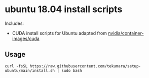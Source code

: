# ubuntu 18.04 install scripts

Includes:

- CUDA install scripts for Ubuntu adapted from [nvidia/container-images/cuda](https://gitlab.com/nvidia/container-images/cuda/-/tree/master/dist/10.1/ubuntu18.04-x86_64)

## Usage

```
curl -fsSL https://raw.githubusercontent.com/tekumara/setup-ubuntu/main/install.sh | sudo bash
```
